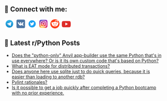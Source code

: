 ## 🔎 Connect with me:
[<img src="https://github.com/bullbesh/bullbesh/blob/main/images/Telegram.png" width="32" height="32" />](https://t.me/bullbesh)
[<img src="https://github.com/bullbesh/bullbesh/blob/main/images/VK.png" width="32" height="32" />](https://vk.com/bullbesh)
[<img src="https://github.com/bullbesh/bullbesh/blob/main/images/Twitter.png" width="32" height="32" />](https://twitter.com/bullbesh1)
[<img src="https://github.com/bullbesh/bullbesh/blob/main/images/Instagram.png" width="32" height="32" />](https://www.instagram.com/bullbesh)
[<img src="https://github.com/bullbesh/bullbesh/blob/main/images/Reddit.png" width="32" height="32" />](https://www.reddit.com/user/bullbesh)
[<img src="https://github.com/bullbesh/bullbesh/blob/main/images/YouTube.png" width="32" height="32" />](https://www.youtube.com/channel/UCtfjRs6uzgq5mfm8S06WTcg)

## 📕 Latest r/Python Posts
<!-- BLOG-POST-LIST:START -->
- [Does the &quot;python-only&quot; Anvil app-builder use the same Python that&#39;s in use everywhere? Or is it its own custom code that&#39;s based on Python?](https://www.reddit.com/r/Python/comments/wgij7z/does_the_pythononly_anvil_appbuilder_use_the_same/)
- [What is EAT mode for distributed transactions?](https://www.reddit.com/r/Python/comments/wghxfe/what_is_eat_mode_for_distributed_transactions/)
- [Does anyone here use sqlite just to do quick queries, because it is easier than loading to another rdb?](https://www.reddit.com/r/Python/comments/wghoip/does_anyone_here_use_sqlite_just_to_do_quick/)
- [Pylint rationales?](https://www.reddit.com/r/Python/comments/wggwjq/pylint_rationales/)
- [Is it possible to get a job quickly after completing a Python bootcamp with no prior experience.](https://www.reddit.com/r/Python/comments/wgfaij/is_it_possible_to_get_a_job_quickly_after/)
<!-- BLOG-POST-LIST:END -->
